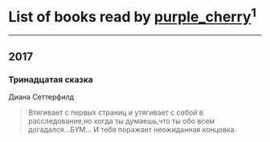 # List of books read by [purple_cherry](https://plus.google.com/106005619986229944459)<sup>1</sup>
---

## 2017

### Тринадцатая сказка
Диана Сеттерфилд
> Втягивает с первых страниц и утягивает с собой в расследование,но когда ты думаешь,что ты обо всем догадался...БУМ... И тебя поражает неожиданная концовка.



